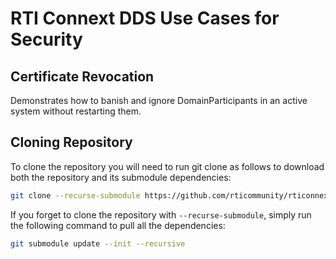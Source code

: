 # RTI Connext DDS Use Cases for Security

## Certificate Revocation

Demonstrates how to banish and ignore DomainParticipants in an active system
without restarting them.

## Cloning Repository

To clone the repository you will need to run git clone as follows to download
both the repository and its submodule dependencies:

```sh
git clone --recurse-submodule https://github.com/rticommunity/rticonnextdds-usecases-security.git
```

If you forget to clone the repository with ``--recurse-submodule``, simply run
the following command to pull all the dependencies:

```sh
git submodule update --init --recursive
```
